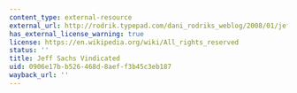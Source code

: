 ```yaml
---
content_type: external-resource
external_url: http://rodrik.typepad.com/dani_rodriks_weblog/2008/01/jeff-sachs-vind.html
has_external_license_warning: true
license: https://en.wikipedia.org/wiki/All_rights_reserved
status: ''
title: Jeff Sachs Vindicated
uid: 0906e17b-b526-468d-8aef-f3b45c3eb187
wayback_url: ''
---
```

